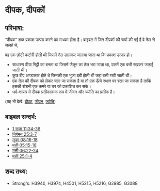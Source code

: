 # दीपक, दीपकों #

## परिभाषा: ##

“दीपक” शब्द प्रकाश उत्पन्न करने का माध्यम होता है। बाइबल में जिन दीपकों की चर्चा की गई है वे तेल से जलते थे,

वह एक छोटी कटोरी होती थी जिसमें तेल डालकर जलाया जाता था कि प्रकाश उत्पन्न हो।

* साधारण दीया मिट्टी का बनता था जिसमें जैतून का तेल भरा जाता था, उसमें एक बत्ती रखकर जलाई जाती थी।
* कुछ दीए अण्डाकार होते थे जिनकी एक भुजा दबी होती थी जहां बत्ती रखी जाती थी।
* एक तेल की दीपक को लेकर चला जा सकता है या तो एक ऊँचे स्थान पर रखा जा सकता है ताकि इसकी रोशनी एक कमरे या घर को प्रकाशित कर सके।
* धर्म-शास्त्र में दीपक प्रतीकात्मक रूप में जीवन और ज्योति का प्रतीक है।

(यह भी देखें: [दीवट](../other/lampstand.md), [जीवन](../kt/life.md), [ज्योति](../other/light.md))

## बाइबल सन्दर्भ: ##

* [1 राजा 11:34-36](rc://en/tn/help/1ki/11/34)
* [निर्गमन 25:3-7](rc://en/tn/help/exo/25/03)
* [लूका 08:16-18](rc://en/tn/help/luk/08/16)
* [मत्ती 05:15-16](rc://en/tn/help/mat/05/15)
* [मत्ती 06:22-24](rc://en/tn/help/mat/06/22)
* [मत्ती 25:1-4](rc://en/tn/help/mat/25/01)

## शब्द तथ्य: ##

* Strong's: H3940, H3974, H4501, H5215, H5216, G2985, G3088
